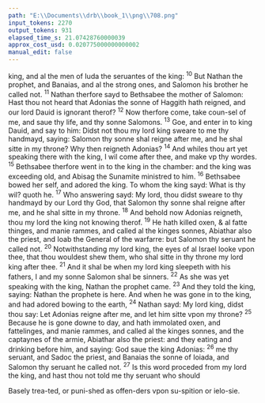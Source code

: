 ```yaml
---
path: "E:\\Documents\\drb\\book_1\\png\\708.png"
input_tokens: 2270
output_tokens: 931
elapsed_time_s: 21.07428760000039
approx_cost_usd: 0.020775000000000002
manual_edit: false
---
```

king, and al the men of Iuda the seruantes of the king: <sup>10</sup> But Nathan the prophet, and Banaias, and al the strong ones, and Salomon his brother he called not. <sup>11</sup> Nathan therfore sayd to Bethsabee the mother of Salomon: Hast thou not heard that Adonias the sonne of Haggith hath reigned, and our lord Dauid is ignorant therof? <sup>12</sup> Now therfore come, take coun-sel of me, and saue thy life, and thy sonne Salomons. <sup>13</sup> Goe, and enter in to king Dauid, and say to him: Didst not thou my lord king sweare to me thy handmayd, saying: Salomon thy sonne shal reigne after me, and he shal sitte in my throne? Why then reigneth Adonias? <sup>14</sup> And whiles thou art yet speaking there with the king, I wil come after thee, and make vp thy wordes. <sup>15</sup> Bethsabee therfore went in to the king in the chamber: and the king was exceeding old, and Abisag the Sunamite ministred to him. <sup>16</sup> Bethsabee bowed her self, and adored the king. To whom the king sayd: What is thy wil? quoth he. <sup>17</sup> Who answering sayd: My lord, thou didst sweare to thy handmayd by our Lord thy God, that Salomon thy sonne shal reigne after me, and he shal sitte in my throne. <sup>18</sup> And behold now Adonias reigneth, thou my lord the king not knowing therof. <sup>19</sup> He hath killed oxen, & al fatte thinges, and manie rammes, and called al the kinges sonnes, Abiathar also the priest, and Ioab the General of the warfarre: but Salomon thy seruant he called not. <sup>20</sup> Notwithstanding my lord king, the eyes of al Israel looke vpon thee, that thou wouldest shew them, who shal sitte in thy throne my lord king after thee. <sup>21</sup> And it shal be when my lord king sleepeth with his fathers, I and my sonne Salomon shal be sinners. <sup>22</sup> As she was yet speaking with the king, Nathan the prophet came. <sup>23</sup> And they told the king, saying: Nathan the prophete is here. And when he was gone in to the king, and had adored bowing to the earth, <sup>24</sup> Nathan sayd: My lord king, didst thou say: Let Adonias reigne after me, and let him sitte vpon my throne? <sup>25</sup> Because he is gone downe to day, and hath immolated oxen, and fattelinges, and manie rammes, and called al the kinges sonnes, and the captaynes of the armie, Abiathar also the priest: and they eating and drinking before him, and saying: God saue the king Adonias: <sup>26</sup> me thy seruant, and Sadoc the priest, and Banaias the sonne of Ioiada, and Salomon thy seruant he called not. <sup>27</sup> Is this word proceded from my lord the king, and hast thou not told me thy seruant who should

<aside>Basely trea-ted, or puni-shed as offen-ders vpon su-spition or ielo-sie.</aside>

[^1]: :: Basely trea-ted, or puni-shed as offen-ders vpon su-spition or ielo-sie.